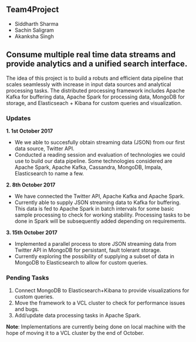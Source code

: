 ## Team4Project

- Siddharth Sharma
- Sachin Saligram
- Akanksha Singh

## Consume multiple real time data streams and provide analytics and a unified search interface.

The idea of this project is to build a robuts and efficient data pipeline that scales seamlessly with increase in input data sources and analytical processing tasks. The distributed processing framework includes Apache Kafka for buffering data, Apache Spark for processing data, MongoDB for storage, and Elasticseach + Kibana for custom queries and visualization.


### Updates

  __1. 1st October 2017__

  * We we able to succesfully obtain streaming data (JSON) from our first data source, Twitter API.
  * Conducted a reading session and evaluation of technologies we could use to build our data pipeline. Some technologies considered are Apache Spark, Apache Kafka, Cassandra, MongoDB, Impala, Elasticsearch to name a few.

  __2. 8th October 2017__

  * We have connected the Twitter API, Apache Kafka and Apache Spark.
  * Currently able to supply JSON streaming data to Kafka for buffering. This data is fed to Apache Spark in batch intervals for some basic sample processing to check for working stability. Processing tasks to be done in Spark will be subsequently added depending on requirements.

  __3. 15th October 2017__

  * Implemented a parallel process to store JSON streaming data from Twitter API in MongoDB for persistant, fault tolerant storage.
  * Currently exploring the possibility of supplying a subset of data in MongoDB to Elasticsearch to allow for custom queries.


### Pending Tasks

1. Connect MongoDB to Elasticsearch+Kibana to provide visualizations for custom queries.
2. Move the framework to a VCL cluster to check for performance issues and bugs.
3. Add/update data processing tasks in Apache Spark.
  
__Note__: Implementations are currently being done on local machine with the hope of moving it to a VCL cluster by the end of October.
